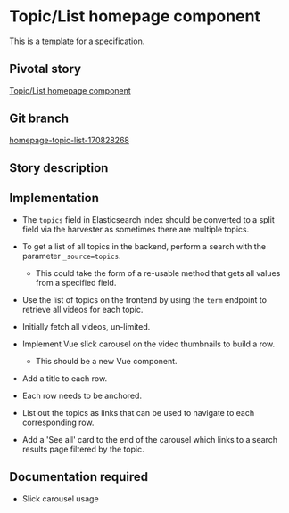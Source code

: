 <!-- Generate a new file using -->
<!-- sed -e "s/\k/My story/" -e "s/\170828268/156128780/" -e "s/\homepage-topic-list-170828268/`git_current_branch`/g" template.md | tee "`git_current_branch`.md" -->

# Topic/List homepage component

This is a template for a specification.

## Pivotal story

[Topic/List homepage component](https://www.pivotaltracker.com/story/show/170828268)

## Git branch

[homepage-topic-list-170828268](https://github.com/HammerMuseum/hammer-video/homepage-topic-list-170828268)

## Story description

## Implementation

- The `topics` field in Elasticsearch index should be converted to a split field via the harvester as sometimes there are multiple topics.
- To get a list of all topics in the backend, perform a search with the parameter `_source=topics`.
  - This could take the form of a re-usable method that gets all values from a specified field.
- Use the list of topics on the frontend by using the `term` endpoint to retrieve all videos for each topic.
- Initially fetch all videos, un-limited.



- Implement Vue slick carousel on the video thumbnails to build a row.
  - This should be a new Vue component.
- Add a title to each row.
- Each row needs to be anchored.
- List out the topics as links that can be used to navigate to each corresponding row.
- Add a 'See all' card to the end of the carousel which links to a search results page filtered by the topic.


## Documentation required
- Slick carousel usage
